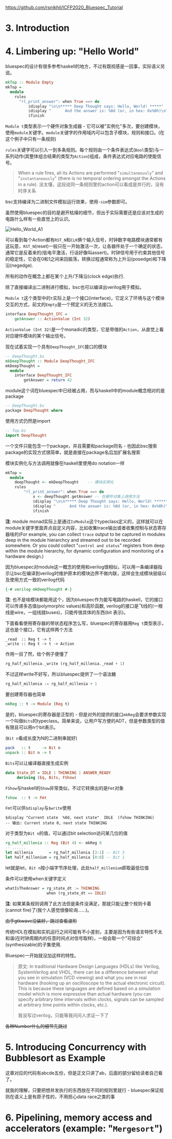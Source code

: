 https://github.com/rsnikhil/ICFP2020_Bluespec_Tutorial

# 3. Introduction

# 4. Limbering up: "Hello World"

bluespec的设计有很多参考haskell的地方，不过有既视感是一回事，实际语义另说。

```haskell
mkTop :: Module Empty
mkTop =
  module
    rules
      "rl_print_answer": when True ==> do
          $display "\n\n***** Deep Thought says: Hello, World! *****"
          $display "      And the answer is: %0d (or, in hex: 0x%0h)\n"  42  42
          $finish
```

`Module t`类型表示一个硬件对象生成器 - 它可以被"实例化"多次，要创建模块，使用`module`关键字。`module`关键字的作用域内可以包含子模块，规则和接口。(在这个例子中只有一条规则)

`rules`关键字可以引入一到多条规则。每个规则由一个条件表达式(`Bool`类型)与一系列动作(其整体组合结果的类型为`Action`)组成，条件表达式对应电路的使能信号。

> When a rule fires, all its Actions are performed "`simultaneously`" and "`instantaneously`"
> (there is no temporal ordering amongst the Actions in a rule).
> 没太懂，这段说同一条规则里的action可以看成是并行的，没有时序关系

bsc支持编译为二进制文件模拟运行效果，使用`-sim`参数即可。

虽然使用bluespec的目的是避开枯燥的细节，但出于实际需要还是应该对生成的电路什么样有一些直觉上的认识。

![Hello_World_A1](Pic/Hello_World_A_1.png)

可以看到每个Action都有`RST_N`和`CLK`俩个输入信号，时钟数字电路模块通常都有这玩意，`RST_N`(reset)一般只在一开始激活一次，让各器件处于一个确定的状态，通常它是反着来的(低电平激活，行话好像叫assert)。时钟信号用于约束其他信号的稳定性，它会在0和1之间来回振荡，转换过程通常称为上升沿(posedge)和下降沿(negedge).

所有的动作在概念上都在某个上升/下降沿(clock edge)执行.

除了直接编译出二进制进行模拟，bsc也可以编译出verilog用于模拟。

`Module t`这个类型中的`t`实际上是一个接口(interface)，它定义了环境与这个模块交互的方式，前文的`Empty`是一个预定义的无方法接口。

```haskell
interface DeepThought_IFC =
    getAnswer :: ActionValue (Int 32)
```

`ActionValue (Int 32)`是一个monadic的类型，它是带值的`Action`，从直觉上看对应硬件模块的某个输出信号。

现在试着实现一个具有`DeepThought_IFC`接口的模块

```haskell
-- DeepThought.bs
mkDeepThought :: Module DeepThought_IFC
mkDeepThought =
  module
    interface DeepThought_IFC
        getAnswer = return 42
```

module这个词在bluespec中已经被占用，而与haskell中的module概念相对的是package

```haskell
-- DeepThought.bs
package DeepThought where
```

使用方式仍然是import

```haskell
-- Top.bs
import DeepThought
```

一个文件只能包含一个package，并且需要和package同名 - 也因此bsc搜索package的实现方式很简单，就是直接在package名后加扩展名搜索

模块实例化与方法调用就像在haskell里使用do notation一样

```haskell
mkTop =
  module
    deepThought <- mkDeepThought    -- 模块实例化
    rules
        "rl_print_answer": when True ==> do
            x <- deepThought.getAnswer -- 在硬件对象上调用方法
            $display "\n\n***** Deep Thought says: Hello, World! *****"
            $display "      And the answer is: %0d (or, in hex: 0x%0h)\n"  x  x
            $finish
```

**注**: module monad实际上是通过`IsModule`这个typeclass定义的，这样就可以在module关键字里面弄点自定义内容，比如收集trace输出或者收集控制与状态寄存器啥的(For example, you can collect `trace` output to be captured in modules deep in the module hierarchcy and streamed out to be recorded somewhere.  Or you could collect "`control and status`" registers from deep within the module hierarchy, for dynamic configuration and monitoring of a hardware design.)

因为bluespec对module这一概念的使用和verilog很相似，可以用一条编译器指示让bsc在编译到verilog时维护原本的模块边界不做内联，这样会生成模块层级以及使用方式一致的verilog代码

```haskell
{-# verilog mkDeepThought #-}
```

**注**: 也不是啥模块都能用这个，因为bluespec作为能写电路的haskell，它的接口可以传递多态值(polymorphic values)和高阶函数, verilog的接口是飞线的(一根线是wire，一组线就buses)，只能传很具体的东西(bit 表示)。

下面看看使用寄存器的带状态程序怎么写，bluespec的寄存器用`Reg t`类型表示，这也是个接口，它有这样两个方法

```haskekll
_read  :: Reg t -> t
_write :: Reg t -> t -> Action
```

作用一目了然，给个例子便懂了

```haskell
rg_half_millenia._write (rg_half_millenia._read + 1)
```

不过这样write不好写，所以bluespec提供了一个语法糖

```haskell
rg_half_millenia := rg_half_millenia + 1
```

要创建寄存器也简单

```haskell
mkReg :: t -> Module (Reg t)
```

是的，bluespec的寄存器是泛型的 - 但是对外的提供的接口`mkReg`会要求参数实现一个叫做`Bits`的typeclass。简单来说，让用户写方便的ADT，但是参数类型的值有限且可以用n个bit表示。

(`Bit n`看成长度为N的二进制串就好)

```haskell
pack   :: t     -> Bit n
unpack :: Bit n -> t
```

`Bits`可以让编译器直接生成实例

```haskell
data State_DT = IDLE | THINKING | ANSWER_READY
     deriving (Eq, Bits, FShow)
```

`FShow`与haskell的`Show`非常类似，不过它转换出的是`Fmt`对象

```haskell
fshow  :: t -> Fmt
```

`Fmt`可以供`$display`与`$write`使用

```
$display "Current state  %0d, next state"  IDLE  (fshow THINKING)
-- 输出: Current state 0, next state THINKING
```

对于类型为`Bit n`的值，可以通过bit selection访问某几位的值

```haskell
rg_half_millenia :: Reg (Bit 4) <- mkReg 0
-- ......
let millenia       = rg_half_millenia [3:1] -- Bit 3
let half_millenium = rg_half_millenia [0:0] -- Bit 1
```

let就是let，`Bit n`按小端字节序处理，此处`half_millenium`即取最低位值

条件可以使用when关键字定义

```haskell
whatIsTheAnswer = rg_state_dt := THINKING
                  when (rg_state_dt == IDLE)
```

**注**: 如果某条规则调用了此方法但是条件没满足，那就只能让整个规则卡着(cannot fire)了(我个人感觉很像轮询......)。

~~由于gtkwave没装好，跳过查看波形~~

传统HDL在模拟和实机运行之间可能有不小差别，主要是因为有些语言特性不太和谐(在时钟周期内的任意时间点对信号取样)，一般会取一个"可综合"(synthesizable)的子集使用.

Bluespec一开始就没加这样的特性。

> 原文: In traditional Hardware Design Languages (HDLs) like Verilog, SystemVerilog and VHDL, there can be a difference between what you see in simulation (VCD viewing) and what you see in real hardware (hooking up an oscilloscope to the actual electronic circuit).  This is because these languages are defined based on a *simulation* model which is more expressive than actual hardware (you can specify arbitrary time intervals within clocks, signals can be sampled at arbitrary time points within clocks, etc.).
> 
> 我没写过verilog，只能等我问问人求证一下了

~~各种Number什么的细节先跳过~~

# 5. Introducing Concurrency with Bubblesort as Example

这章对应的代码有abcde五份，但是正文只讲了ab，后面的部分留给读者自己看了。

就我的理解，只要把想并发执行的东西放在不同的规则里就行 - bluespec保证规则在语义上是有原子性的，不用担心data race之类的事

# 6. Pipelining, memory access and accelerators (example: "`Mergesort`")
